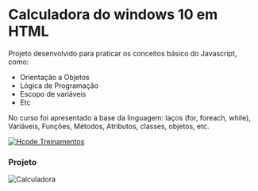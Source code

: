 # Calculadora do windows 10 em HTML



Projeto desenvolvido para praticar os conceitos básico do Javascript, como: 

<ul>
<li>Orientação a Objetos</li>
<li>Lógica de Programação</li>
<li>Escopo de variáveis</li>
<li>Etc</li>
</ul>

No curso foi apresentado a base da linguagem: laços (for, foreach, while), Variáveis, Funções, Métodos, Atributos, classes, objetos, etc.

[![Hcode Treinamentos](https://www.hcode.com.br/res/img/hcode-200x100.png)](https://www.hcode.com.br)

### Projeto
![Calculadora](https://firebasestorage.googleapis.com/v0/b/hcode-com-br.appspot.com/o/calculadora-hcode-win.png?alt=media&token=218a8f2a-b800-4d03-92e8-9e493a4e949f)
